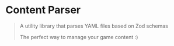 # Content Parser

> A utility library that parses YAML files based on Zod schemas
>
> The perfect way to manage your game content :)

